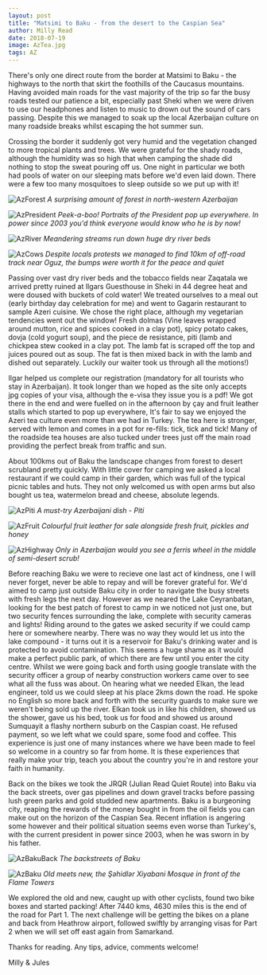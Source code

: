```yaml
---
layout: post
title: "Matsimi to Baku - from the desert to the Caspian Sea"
author: Milly Read
date: 2018-07-19
image: AzTea.jpg
tags: AZ 
--- 
```


There's only one direct route from the border at Matsimi to Baku - the highways to the north that skirt the foothills of the Caucasus mountains. Having avoided main roads for the vast majority of the trip so far the busy roads tested our patience a bit, especially past Sheki when we were driven to use our headphones and listen to music to drown out the sound of cars passing. Despite this we managed to soak up the local Azerbaijan culture on many roadside breaks whilst escaping the hot summer sun. 

Crossing the border it suddenly got very humid and the vegetation changed to more tropical plants and trees. We were grateful for the shady roads, although the humidity was so high that when camping the shade did nothing to stop the sweat pouring off us. One night in particular we both had pools of water on our sleeping mats before we'd even laid down. There were a few too many mosquitoes to sleep outside so we put up with it! 

![AzForest](assets/img/AzForest.JPG) *A surprising amount of forest in north-western Azerbaijan*  

![AzPresident](assets/img/AzPresident.JPG) *Peek-a-boo! Portraits of the President pop up everywhere. In power since 2003 you'd think everyone would know who he is by now!*  

![AzRiver](assets/img/AzRiver.JPG) *Meandering streams run down huge dry river beds*  

![AzCows](assets/img/AzCows.JPG) *Despite locals protests we managed to find 10km of off-road track near Oguz, the bumps were worth it for the peace and quiet*

Passing over vast dry river beds and the tobacco fields near Zaqatala we arrived pretty ruined at Ilgars Guesthouse in Sheki in 44 degree heat and were doused with buckets of cold water! We treated ourselves to a meal out (early birthday day celebration for me) and went to Gagarin restaurant to sample Azeri cuisine. We chose the right place, although my vegetarian tendencies went out the window! Fresh dolmas (Vine leaves wrapped around mutton, rice and spices cooked in a clay pot), spicy potato cakes, dovja (cold yogurt soup), and the piece de resistance, piti (lamb and chickpea stew cooked in a clay pot. The lamb fat is scraped off the top and juices poured out as soup. The fat is then mixed back in with the lamb and dished out separately. Luckily our waiter took us through all the motions!)

Ilgar helped us complete our registration (mandatory for all tourists who stay in Azerbaijan). It took longer than we hoped as the site only accepts jpg copies of your visa, although the e-visa they issue you is a pdf! We got there in the end and were fuelled on in the afternoon by çay and fruit leather stalls which started to pop up everywhere, It's fair to say we enjoyed the Azeri tea culture even more than we had in Turkey. The tea here is stronger, served with lemon and comes in a pot for re-fills: tick, tick and tick! Many of the roadside tea houses are also tucked under trees just off the main road providing the perfect break from traffic and sun.  

About 100kms out of Baku the landscape changes from forest to desert scrubland pretty quickly. With little cover for camping we asked a local restaurant if we could camp in their garden, which was full of the typical picnic tables and huts. They not only welcomed us with open arms but also bought us tea, watermelon bread and cheese, absolute legends. 

![AzPiti](assets/img/AzPiti.jpg) *A must-try Azerbaijani dish - Piti*

![AzFruit](assets/img/AzFruit.JPG) *Colourful fruit leather for sale alongside fresh fruit, pickles and honey*

![AzHighway](assets/img/AzHighway.JPG) *Only in Azerbaijan would you see a ferris wheel in the middle of semi-desert scrub!*

Before reaching Baku we were to recieve one last act of kindness, one I will never forget, never be able to repay and will be forever grateful for. We'd aimed to camp just outside Baku city in order to navigate the busy streets with fresh legs the next day. However as we neared the Lake Ceyranbatan, looking for the best patch of forest to camp in we noticed not just one, but two security fences surrounding the lake, complete with security cameras and lights! Riding around to the gates we asked security if we could camp here or somewhere nearby. There was no way they would let us into the lake compound - it turns out it is a reservoir for Baku's drinking water and is protected to avoid contamination. This seems a huge shame as it would make a perfect public park, of which there are few until you enter the city centre. Whilst we were going back and forth using google translate with the security officer a group of nearby construction workers came over to see what all the fuss was about. On hearing what we needed Elkan, the lead engineer, told us we could sleep at his place 2kms down the road. He spoke no English so more back and forth with the security guards to make sure we weren't being sold up the river. Elkan took us in like his children, showed us the shower, gave us his bed, took us for food and showed us around Sumquayit a flashy northern suburb on the Caspian coast. He refused payment, so we left what we could spare, some food and coffee. This experience is just one of many instances where we have been made to feel so welcome in a country so far from home. It is these experiences that really make your trip, teach you about the country you're in and restore your faith in humanity.  

Back on the bikes we took the JRQR (Julian Read Quiet Route) into Baku via the back streets, over gas pipelines and down gravel tracks before passing lush green parks and gold studded new apartments. Baku is a burgeoning city, reaping the rewards of the money bought in from the oil fields you can make out on the horizon of the Caspian Sea. Recent inflation is angering some however and their political situation seems even worse than Turkey's, with the current president in power since 2003, when he was sworn in by his father.  

![AzBakuBack](assets/img/AzBakuBack.JPG) *The backstreets of Baku*  

![AzBaku](assets/img/AzBaku.jpg) *Old meets new, the Şəhidlər Xiyabani Mosque in front of the Flame Towers*

We explored the old and new, caught up with other cyclists, found two bike boxes and started packing! After 7440 kms, 4630 miles this is the end of the road for Part 1. The next challenge will be getting the bikes on a plane and back from Heathrow airport, followed swiftly by arranging visas for Part 2 when we will set off east again from Samarkand.

Thanks for reading. Any tips, advice, comments welcome!

Milly & Jules


